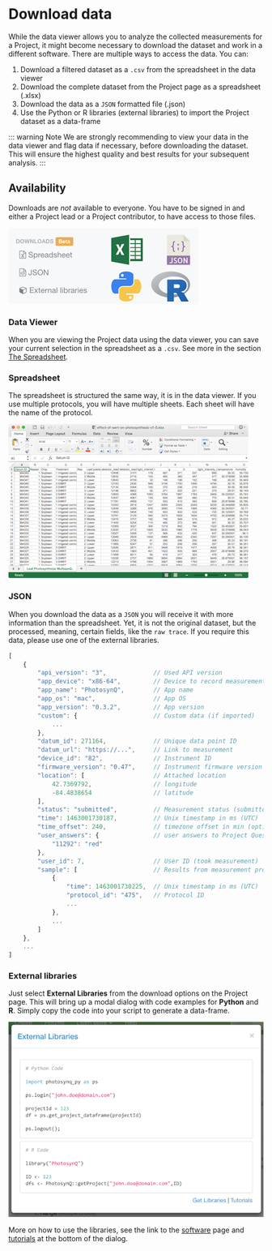 # Download data <Badge text="beta" type="warn"/>

While the data viewer allows you to analyze the collected measurements for a Project, it might become necessary to download the dataset and work in a different software. There are multiple ways to access the data. You can:

1. Download a filtered dataset as a `.csv` from the spreadsheet in the data viewer
2. Download the complete dataset from the Project page as a spreadsheet (.xlsx)
3. Download the data as a `JSON` formatted file (.json)
4. Use the Python or R libraries (external libraries) to import the Project dataset as a data-frame

::: warning Note
We are strongly recommending to view your data in the data viewer and flag data if necessary, before downloading the dataset. This will ensure the highest quality and best results for your subsequent analysis.
:::

## Availability

Downloads are *not* available to everyone. You have to be signed in and either a Project lead or a Project contributor, to have access to those files.

![Download Options on the Project Page.](./images/download-options.png)

### Data Viewer

When you are viewing the Project data using the data viewer, you can save your current selection in the spreadsheet as a `.csv`. See more in the section [The Spreadsheet](./the-spreadsheet.md).

### Spreadsheet

The spreadsheet is structured the same way, it is in the data viewer. If you use multiple protocols, you will have multiple sheets. Each sheet will have the name of the protocol.

![Spreadsheet opened in Excel](./images/download-spreadsheet.png)

### JSON

When you download the data as a `JSON` you will receive it with more information than the spreadsheet. Yet, it is not the original dataset, but the processed, meaning, certain fields, like the `raw trace`. If you require this data, please use one of the external libraries.

```javascript
[
    {
        "api_version": "3",             // Used API version
        "app_device": "x86-64",         // Device to record measurement
        "app_name": "PhotosynQ",        // App name
        "app_os": "mac",                // App OS
        "app_version": "0.3.2",         // App version
        "custom": {                     // Custom data (if imported)
            ...
        },
        "datum_id": 271164,             // Unique data point ID
        "datum_url": "https://...",     // Link to measurement
        "device_id": "82",              // Instrument ID
        "firmware_version": "0.47",     // Instrument firmware version
        "location": [                   // Attached location
            42.7369792,                 // longitude
            -84.4838654                 // latitude
        ],
        "status": "submitted",          // Measurement status (submitted/flagged)
        "time": 1463001730187,          // Unix timestamp in ms (UTC)
        "time_offset": 240,             // timezone offset in min (optional)
        "user_answers": {               // user answers to Project Questions
            "11292": "red"
        },
        "user_id": 7,                   // User ID (took measurement)
        "sample": [                     // Results from measurement protocol
            {
                "time": 1463001730225,  // Unix timestamp in ms (UTC)
                "protocol_id": "475",   // Protocol ID
                ...
            },
            ...
        ]
    },
    ...
]
```

### External libraries

Just select **External Libraries** from the download options on the Project page. This will bring up a modal dialog with code examples for **Python** and **R**. Simply copy the code into your script to generate a data-frame.

![Dialog with code snippet to import the Project data into a data-frame](./images/external-libraries.png)

More on how to use the libraries, see the link to the [software](https://photosynq.org/software#analysis) page and [tutorials](tutorials/analysis) at the bottom of the dialog.
